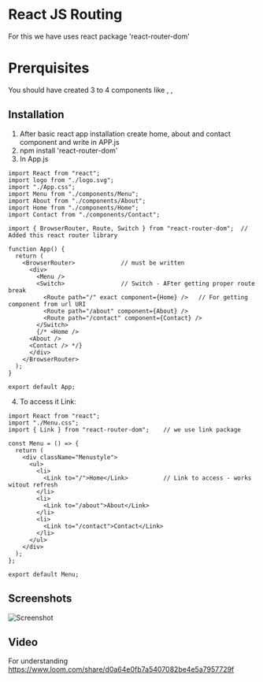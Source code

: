 # React JS Routing

For this we have uses react package 'react-router-dom'

# Prerquisites
You should have created 3 to 4 components like <home />, <about />, <contact />

## Installation
1. After basic react app installation create home, about and contact component and write in APP.js
2. npm install 'react-router-dom'
3. In App.js

```
import React from "react";
import logo from "./logo.svg";
import "./App.css";
import Menu from "./components/Menu";
import About from "./components/About";
import Home from "./components/Home";
import Contact from "./components/Contact";

import { BrowserRouter, Route, Switch } from "react-router-dom";  // Added this react router library

function App() {
  return (
    <BrowserRouter>             // must be written
      <div>
        <Menu />
        <Switch>                // Switch - AFter getting proper route break
          <Route path="/" exact component={Home} />   // For getting component from url URI
          <Route path="/about" component={About} />
          <Route path="/contact" component={Contact} />
        </Switch>
        {/* <Home />
      <About />
      <Contact /> */}
      </div>
    </BrowserRouter>
  );
}

export default App;

```

4. To access it  Link:

```
import React from "react";
import "./Menu.css";
import { Link } from "react-router-dom";    // we use link package

const Menu = () => {
  return (
    <div className="Menustyle">
      <ul>
        <li>
          <Link to="/">Home</Link>          // Link to access - works witout refresh
        </li>
        <li>
          <Link to="/about">About</Link>
        </li>
        <li>
          <Link to="/contact">Contact</Link>
        </li>
      </ul>
    </div>
  );
};

export default Menu;

```
## Screenshots

![Screenshot](https://user-images.githubusercontent.com/15896579/69008213-0a2d1280-096e-11ea-913f-961f2caf8812.png?raw=true "Screenshot of Passport jwt auth")

## Video

For understanding
https://www.loom.com/share/d0a64e0fb7a5407082be4e5a7957729f
